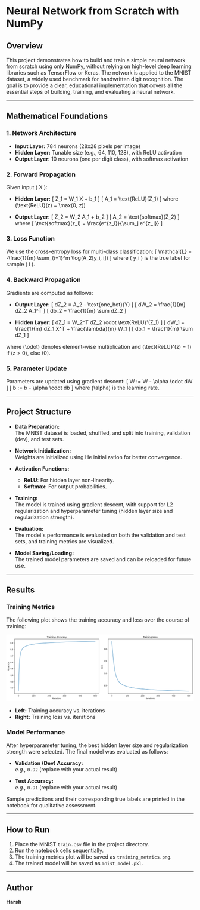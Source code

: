 # Neural Network from Scratch with NumPy

## Overview

This project demonstrates how to build and train a simple neural network from scratch using only NumPy, without relying on high-level deep learning libraries such as TensorFlow or Keras. The network is applied to the MNIST dataset, a widely used benchmark for handwritten digit recognition. The goal is to provide a clear, educational implementation that covers all the essential steps of building, training, and evaluating a neural network.

---

## Mathematical Foundations

### 1. **Network Architecture**

- **Input Layer:** 784 neurons (28x28 pixels per image)
- **Hidden Layer:** Tunable size (e.g., 64, 110, 128), with ReLU activation
- **Output Layer:** 10 neurons (one per digit class), with softmax activation

### 2. **Forward Propagation**

Given input \( X \):

- **Hidden Layer:**
  \[
  Z_1 = W_1 X + b_1
  \]
  \[
  A_1 = \text{ReLU}(Z_1)
  \]
  where \(\text{ReLU}(z) = \max(0, z)\)

- **Output Layer:**
  \[
  Z_2 = W_2 A_1 + b_2
  \]
  \[
  A_2 = \text{softmax}(Z_2)
  \]
  where
  \[
  \text{softmax}(z_i) = \frac{e^{z_i}}{\sum_j e^{z_j}}
  \]

### 3. **Loss Function**

We use the cross-entropy loss for multi-class classification:
\[
\mathcal{L} = -\frac{1}{m} \sum_{i=1}^m \log(A_2[y_i, i])
\]
where \( y_i \) is the true label for sample \( i \).

### 4. **Backward Propagation**

Gradients are computed as follows:

- **Output Layer:**
  \[
  dZ_2 = A_2 - \text{one\_hot}(Y)
  \]
  \[
  dW_2 = \frac{1}{m} dZ_2 A_1^T
  \]
  \[
  db_2 = \frac{1}{m} \sum dZ_2
  \]

- **Hidden Layer:**
  \[
  dZ_1 = W_2^T dZ_2 \odot \text{ReLU}'(Z_1)
  \]
  \[
  dW_1 = \frac{1}{m} dZ_1 X^T + \frac{\lambda}{m} W_1
  \]
  \[
  db_1 = \frac{1}{m} \sum dZ_1
  \]

where \(\odot\) denotes element-wise multiplication and \(\text{ReLU}'(z) = 1\) if \(z > 0\), else \(0\).

### 5. **Parameter Update**

Parameters are updated using gradient descent:
\[
W := W - \alpha \cdot dW
\]
\[
b := b - \alpha \cdot db
\]
where \(\alpha\) is the learning rate.

---

## Project Structure

- **Data Preparation:**  
  The MNIST dataset is loaded, shuffled, and split into training, validation (dev), and test sets.

- **Network Initialization:**  
  Weights are initialized using He initialization for better convergence.

- **Activation Functions:**  
  - **ReLU:** For hidden layer non-linearity.
  - **Softmax:** For output probabilities.

- **Training:**  
  The model is trained using gradient descent, with support for L2 regularization and hyperparameter tuning (hidden layer size and regularization strength).

- **Evaluation:**  
  The model's performance is evaluated on both the validation and test sets, and training metrics are visualized.

- **Model Saving/Loading:**  
  The trained model parameters are saved and can be reloaded for future use.

---

## Results

### Training Metrics

The following plot shows the training accuracy and loss over the course of training:

![Training Metrics](training_metrics.png)

- **Left:** Training accuracy vs. iterations  
- **Right:** Training loss vs. iterations

### Model Performance

After hyperparameter tuning, the best hidden layer size and regularization strength were selected. The final model was evaluated as follows:

- **Validation (Dev) Accuracy:**  
  *e.g.,* `0.92` (replace with your actual result)

- **Test Accuracy:**  
  *e.g.,* `0.91` (replace with your actual result)

Sample predictions and their corresponding true labels are printed in the notebook for qualitative assessment.

---

## How to Run

1. Place the MNIST `train.csv` file in the project directory.
2. Run the notebook cells sequentially.
3. The training metrics plot will be saved as `training_metrics.png`.
4. The trained model will be saved as `mnist_model.pkl`.

---

## Author

**Harsh**
